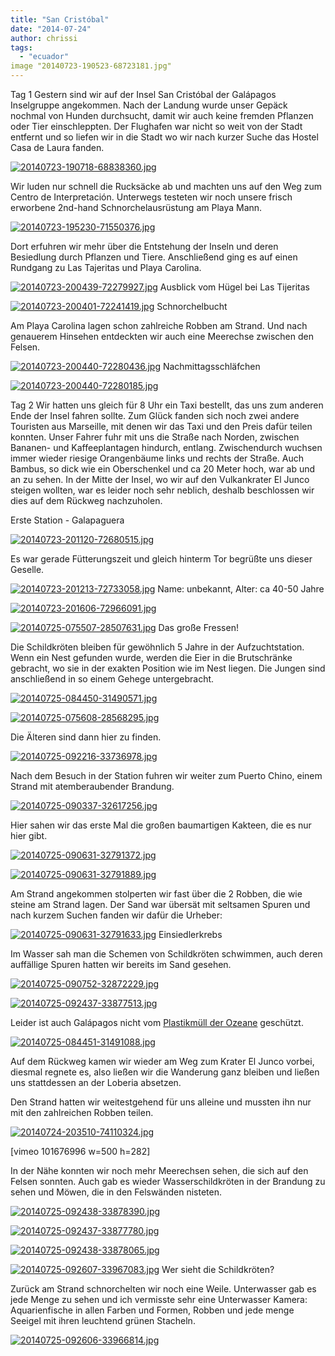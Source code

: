 ```yaml
---
title: "San Cristóbal"
date: "2014-07-24"
author: chrissi
tags: 
  - "ecuador"
image "20140723-190523-68723181.jpg"
---
```


Tag 1 Gestern sind wir auf der Insel San Cristóbal der Galápagos Inselgruppe angekommen. Nach der Landung wurde unser Gepäck nochmal von Hunden durchsucht, damit wir auch keine fremden Pflanzen oder Tier einschleppten. Der Flughafen war nicht so weit von der Stadt entfernt und so liefen wir in die Stadt wo wir nach kurzer Suche das Hostel Casa de Laura fanden.

[![20140723-190718-68838360.jpg](images/20140723-190718-68838360.jpg)](https://hafenstrand.wordpress.com/wp-content/uploads/2014/07/20140723-190718-68838360.jpg)

Wir luden nur schnell die Rucksäcke ab und machten uns auf den Weg zum Centro de Interpretación. Unterwegs testeten wir noch unsere frisch erworbene 2nd-hand Schnorchelausrüstung am Playa Mann.

[![20140723-195230-71550376.jpg](images/20140723-195230-71550376.jpg)](https://hafenstrand.wordpress.com/wp-content/uploads/2014/07/20140723-195230-71550376.jpg)

Dort erfuhren wir mehr über die Entstehung der Inseln und deren Besiedlung durch Pflanzen und Tiere. Anschließend ging es auf einen Rundgang zu Las Tajeritas und Playa Carolina.

[![20140723-200439-72279927.jpg](images/20140723-200439-72279927.jpg)](https://hafenstrand.wordpress.com/wp-content/uploads/2014/07/20140723-200439-72279927.jpg) Ausblick vom Hügel bei Las Tijeritas

[![20140723-200401-72241419.jpg](images/20140723-200401-72241419.jpg)](https://hafenstrand.wordpress.com/wp-content/uploads/2014/07/20140723-200401-72241419.jpg) Schnorchelbucht

Am Playa Carolina lagen schon zahlreiche Robben am Strand. Und nach genauerem Hinsehen entdeckten wir auch eine Meerechse zwischen den Felsen.

[![20140723-200440-72280436.jpg](images/20140723-200440-72280436.jpg)](https://hafenstrand.wordpress.com/wp-content/uploads/2014/07/20140723-200440-72280436.jpg) Nachmittagsschläfchen

[![20140723-200440-72280185.jpg](images/20140723-200440-72280185.jpg)](https://hafenstrand.wordpress.com/wp-content/uploads/2014/07/20140723-200440-72280185.jpg)

Tag 2 Wir hatten uns gleich für 8 Uhr ein Taxi bestellt, das uns zum anderen Ende der Insel fahren sollte. Zum Glück fanden sich noch zwei andere Touristen aus Marseille, mit denen wir das Taxi und den Preis dafür teilen konnten. Unser Fahrer fuhr mit uns die Straße nach Norden, zwischen Bananen- und Kaffeeplantagen hindurch, entlang. Zwischendurch wuchsen immer wieder riesige Orangenbäume links und rechts der Straße. Auch Bambus, so dick wie ein Oberschenkel und ca 20 Meter hoch, war ab und an zu sehen. In der Mitte der Insel, wo wir auf den Vulkankrater El Junco steigen wollten, war es leider noch sehr neblich, deshalb beschlossen wir dies auf dem Rückweg nachzuholen.

Erste Station - Galapaguera

[![20140723-201120-72680515.jpg](images/20140723-201120-72680515.jpg)](https://hafenstrand.wordpress.com/wp-content/uploads/2014/07/20140723-201120-72680515.jpg)

Es war gerade Fütterungszeit und gleich hinterm Tor begrüßte uns dieser Geselle.

[![20140723-201213-72733058.jpg](images/20140723-201213-72733058.jpg)](https://hafenstrand.wordpress.com/wp-content/uploads/2014/07/20140723-201213-72733058.jpg) Name: unbekannt, Alter: ca 40-50 Jahre

[![20140723-201606-72966091.jpg](images/20140723-201606-72966091.jpg)](https://hafenstrand.wordpress.com/wp-content/uploads/2014/07/20140723-201606-72966091.jpg)

[![20140725-075507-28507631.jpg](images/20140725-075507-28507631.jpg)](https://hafenstrand.wordpress.com/wp-content/uploads/2014/07/20140725-075507-28507631.jpg) Das große Fressen!

Die Schildkröten bleiben für gewöhnlich 5 Jahre in der Aufzuchtstation. Wenn ein Nest gefunden wurde, werden die Eier in die Brutschränke gebracht, wo sie in der exakten Position wie im Nest liegen. Die Jungen sind anschließend in so einem Gehege untergebracht.

[![20140725-084450-31490571.jpg](images/20140725-084450-31490571.jpg)](https://hafenstrand.wordpress.com/wp-content/uploads/2014/07/20140725-084450-31490571.jpg)

[![20140725-075608-28568295.jpg](images/20140725-075608-28568295.jpg)](https://hafenstrand.wordpress.com/wp-content/uploads/2014/07/20140725-075608-28568295.jpg)

Die Älteren sind dann hier zu finden.

[![20140725-092216-33736978.jpg](images/20140725-092216-33736978.jpg)](https://hafenstrand.wordpress.com/wp-content/uploads/2014/07/20140725-092216-33736978.jpg)

Nach dem Besuch in der Station fuhren wir weiter zum Puerto Chino, einem Strand mit atemberaubender Brandung.

[![20140725-090337-32617256.jpg](images/20140725-090337-32617256.jpg)](https://hafenstrand.wordpress.com/wp-content/uploads/2014/07/20140725-090337-32617256.jpg)

Hier sahen wir das erste Mal die großen baumartigen Kakteen, die es nur hier gibt.

[![20140725-090631-32791372.jpg](images/20140725-090631-32791372.jpg)](https://hafenstrand.wordpress.com/wp-content/uploads/2014/07/20140725-090631-32791372.jpg)

[![20140725-090631-32791889.jpg](images/20140725-090631-32791889.jpg)](https://hafenstrand.wordpress.com/wp-content/uploads/2014/07/20140725-090631-32791889.jpg)

Am Strand angekommen stolperten wir fast über die 2 Robben, die wie steine am Strand lagen. Der Sand war übersät mit seltsamen Spuren und nach kurzem Suchen fanden wir dafür die Urheber:

[![20140725-090631-32791633.jpg](images/20140725-090631-32791633.jpg)](https://hafenstrand.wordpress.com/wp-content/uploads/2014/07/20140725-090631-32791633.jpg) Einsiedlerkrebs

Im Wasser sah man die Schemen von Schildkröten schwimmen, auch deren auffällige Spuren hatten wir bereits im Sand gesehen.

[![20140725-090752-32872229.jpg](images/20140725-090752-32872229.jpg)](https://hafenstrand.wordpress.com/wp-content/uploads/2014/07/20140725-090752-32872229.jpg)

[![20140725-092437-33877513.jpg](images/20140725-092437-33877513.jpg)](https://hafenstrand.wordpress.com/wp-content/uploads/2014/07/20140725-092437-33877513.jpg)

Leider ist auch Galápagos nicht vom [Plastikmüll der Ozeane](http://de.m.wikipedia.org/wiki/Plastikmüll_in_den_Ozeanen) geschützt.

[![20140725-084451-31491088.jpg](images/20140725-084451-31491088.jpg)](https://hafenstrand.wordpress.com/wp-content/uploads/2014/07/20140725-084451-31491088.jpg)

Auf dem Rückweg kamen wir wieder am Weg zum Krater El Junco vorbei, diesmal regnete es, also ließen wir die Wanderung ganz bleiben und ließen uns stattdessen an der Loberia absetzen.

Den Strand hatten wir weitestgehend für uns alleine und mussten ihn nur mit den zahlreichen Robben teilen.

[![20140724-203510-74110324.jpg](images/20140724-203510-74110324.jpg)](https://hafenstrand.wordpress.com/wp-content/uploads/2014/07/20140724-203510-74110324.jpg)

\[vimeo 101676996 w=500 h=282\]  

In der Nähe konnten wir noch mehr Meerechsen sehen, die sich auf den Felsen sonnten. Auch gab es wieder Wasserschildkröten in der Brandung zu sehen und Möwen, die in den Felswänden nisteten.

[![20140725-092438-33878390.jpg](images/20140725-092438-33878390.jpg)](https://hafenstrand.wordpress.com/wp-content/uploads/2014/07/20140725-092438-33878390.jpg)

[![20140725-092437-33877780.jpg](images/20140725-092437-33877780.jpg)](https://hafenstrand.wordpress.com/wp-content/uploads/2014/07/20140725-092437-33877780.jpg)

[![20140725-092438-33878065.jpg](images/20140725-092438-33878065.jpg)](https://hafenstrand.wordpress.com/wp-content/uploads/2014/07/20140725-092438-33878065.jpg)

[![20140725-092607-33967083.jpg](images/20140725-092607-33967083.jpg)](https://hafenstrand.wordpress.com/wp-content/uploads/2014/07/20140725-092607-33967083.jpg) Wer sieht die Schildkröten?

Zurück am Strand schnorchelten wir noch eine Weile. Unterwasser gab es jede Menge zu sehen und ich vermisste sehr eine Unterwasser Kamera: Aquarienfische in allen Farben und Formen, Robben und jede menge Seeigel mit ihren leuchtend grünen Stacheln.

[![20140725-092606-33966814.jpg](images/20140725-092606-33966814.jpg)](https://hafenstrand.wordpress.com/wp-content/uploads/2014/07/20140725-092606-33966814.jpg)
